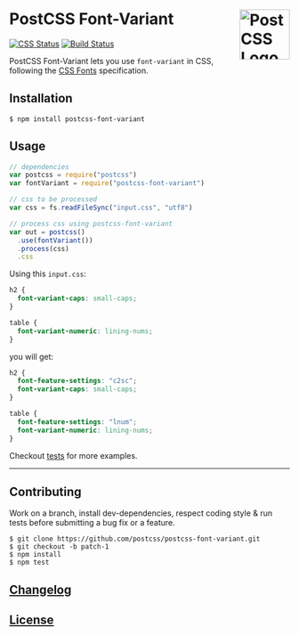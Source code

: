 # PostCSS Font-Variant [<img src="https://postcss.github.io/postcss/logo.svg" alt="PostCSS Logo" width="90" height="90" align="right">](https://github.com/postcss/postcss/)

[![CSS Status](https://cssdb.org/badge/font-variant-property.svg)](https://cssdb.org/#font-variant-property)
[![Build Status](https://travis-ci.org/postcss/postcss-font-variant.svg)](https://travis-ci.org/postcss/postcss-font-variant)

PostCSS Font-Variant lets you use `font-variant` in CSS, following the
[CSS Fonts](https://www.w3.org/TR/css-fonts-3/#font-variant-prop) specification.

## Installation

```console
$ npm install postcss-font-variant
```

## Usage

```js
// dependencies
var postcss = require("postcss")
var fontVariant = require("postcss-font-variant")

// css to be processed
var css = fs.readFileSync("input.css", "utf8")

// process css using postcss-font-variant
var out = postcss()
  .use(fontVariant())
  .process(css)
  .css
```

Using this `input.css`:

```css
h2 {
  font-variant-caps: small-caps;
}

table {
  font-variant-numeric: lining-nums;
}
```

you will get:

```css
h2 {
  font-feature-settings: "c2sc";
  font-variant-caps: small-caps;
}

table {
  font-feature-settings: "lnum";
  font-variant-numeric: lining-nums;
}

```

Checkout [tests](test) for more examples.

---

## Contributing

Work on a branch, install dev-dependencies, respect coding style & run tests before submitting a bug fix or a feature.

    $ git clone https://github.com/postcss/postcss-font-variant.git
    $ git checkout -b patch-1
    $ npm install
    $ npm test

## [Changelog](CHANGELOG.md)

## [License](LICENSE)
